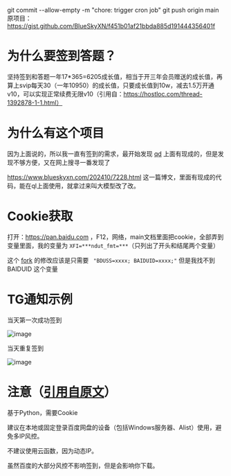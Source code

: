 git commit --allow-empty -m "chore: trigger cron job"
git push origin main
原项目：https://gist.github.com/BlueSkyXN/f451b01af21bbda885d191444356401f

# 为什么要签到答题？

坚持签到和答题一年17*365=6205成长值，相当于开三年会员赠送的成长值，再算上svip每天30（一年10950）的成长值，只要成长值到10w，减去1.5万开通v10，可以实现正常续费无限v10（引用自：https://hostloc.com/thread-1392878-1-1.html）

# 为什么有这个项目

因为上面说的，所以我一直有签到的需求，最开始发现 [qd](https://github.com/qd-today/qd) 上面有现成的，但是发现不够方便，又在网上搜寻一番发现了

https://www.blueskyxn.com/202410/7228.html 这一篇博文，里面有现成的代码，能在ql上面使用，就拿过来叫大模型改了改。

# Cookie获取

打开：https://pan.baidu.com ，F12，网络，main文档里面把cookie，全部弄到变量里面，我的变量为 `XFI=***ndut_fmt=***`（只列出了开头和结尾两个变量）


这个 [fork](https://gist.github.com/RunwangGuo/48d98ff5763c9a3883907e9a593e18fb ) 的修改应该是只需要 `  "BDUSS=xxxx; BAIDUID=xxxx;" ` 但是我找不到 BAIDUID 这个变量



# TG通知示例

当天第一次成功签到

![image](https://raw.githubusercontent.com/tunecc/DuPan/refs/heads/main/resources/photo/first.jpg)

当天重复签到

![image](https://raw.githubusercontent.com/tunecc/DuPan/refs/heads/main/resources/photo/repeat.jpg)

# 注意（[引用自原文](https://www.blueskyxn.com/202410/7228.html)）

基于Python，需要Cookie

建议在本地或固定登录百度网盘的设备（包括Windows服务器、Alist）使用，避免多IP风控。

不建议使用云函数，因为动态IP。

虽然百度的大部分风控不影响签到，但是会影响你下载。
